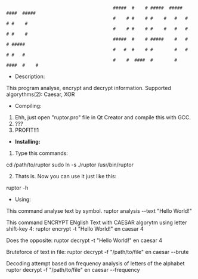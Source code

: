 
                                            #####  #    # #####  #####  ####  #####
                                            #    # #    # #    #   #   #    # #    #
                                            #    # #    # #    #   #   #    # #    #
                                            #####  #    # #####    #   #    # #####
                                            #   #  #    # #        #   #    # #   #
                                            #    #  ####  #        #    ####  #    #

* Description:

This program analyse, encrypt and decrypt information.
Supported algorythms(2): Caesar, XOR

* Compiling:

1) Ehh, just open "ruptor.pro" file in Qt Creator and compile this with GCC.
2) ???
3) PROFIT!!1

* <b>Installing:</b>

1) Type this commands:
  
cd /path/to/ruptor
sudo ln -s ./ruptor /usr/bin/ruptor

2) Thats is. Now you can use it just like this: 

ruptor -h
  
* Using:

This command analyse text by symbol.
ruptor analysis --text "Hello World!"

This command ENCRYPT ENglish Text with CAESAR algorytm using letter shift-key 4:
ruptor encrypt -t "Hello World!" en caesar 4

Does the opposite:
ruptor decrypt -t "Hello World!" en caesar 4
  
Bruteforce of text in file:
ruptor decrypt -f "/path/to/file" en caesar --brute

Decoding attempt based on frequency analysis of letters of the alphabet
ruptor decrypt -f "/path/to/file" en caesar --frequency

